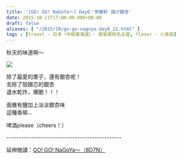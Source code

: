 ```yaml
---
title: '[GO! GO! NaGoYa～] Day6：伊藤軒 揚げ銀杏'
date: 2015-10-21T17:00:00.000+08:00
draft: false
aliases: [ "/2015/10/go-go-nagoya-day6_21.html" ]
tags : [travel - 日本（中部東海道）・ 尾張愛知名古屋, flavor - 小食部]
---
```


秋天的味道啊～  

[![](https://c1.staticflickr.com/1/748/23047731621_3a7553e3e0_z.jpg)](https://c1.staticflickr.com/1/748/23047731621_3a7553e3e0_z.jpg)

除了最愛的栗子，還有銀杏呢！  
去除了殼跟芯的銀杏  
退水乾炸，爆脆！！！  
  
面層有鹽加上淡淡銀杏味  
這種香嘛...  
  
啤酒please（cheers！）  
  
\-----------------------------------------------  
  
延伸閱讀：[GO! GO! NaGoYa～（8D7N）](http://www.hidie.net/2015/11/go-go-nagoya8d7n.html)